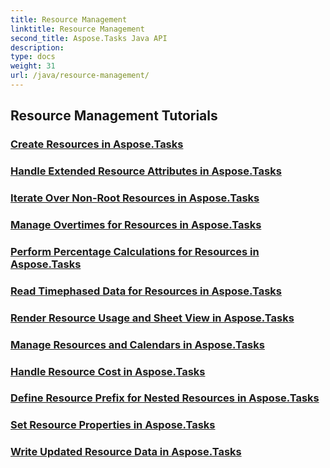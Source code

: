 ```yaml
---
title: Resource Management
linktitle: Resource Management
second_title: Aspose.Tasks Java API
description: 
type: docs
weight: 31
url: /java/resource-management/
---
```


## Resource Management Tutorials
### [Create Resources in Aspose.Tasks](./create-resources/)
### [Handle Extended Resource Attributes in Aspose.Tasks](./extended-resource-attributes/)
### [Iterate Over Non-Root Resources in Aspose.Tasks](./iterate-non-root-resources/)
### [Manage Overtimes for Resources in Aspose.Tasks](./overtimes-resource/)
### [Perform Percentage Calculations for Resources in Aspose.Tasks](./percentage-calculations/)
### [Read Timephased Data for Resources in Aspose.Tasks](./read-timephased-data/)
### [Render Resource Usage and Sheet View in Aspose.Tasks](./render-resource-usage-sheet-view/)
### [Manage Resources and Calendars in Aspose.Tasks](./resources-and-calendars/)
### [Handle Resource Cost in Aspose.Tasks](./resource-cost/)
### [Define Resource Prefix for Nested Resources in Aspose.Tasks](./resource-prefix-nested/)
### [Set Resource Properties in Aspose.Tasks](./set-resource-properties/)
### [Write Updated Resource Data in Aspose.Tasks](./write-updated-resource-data/)